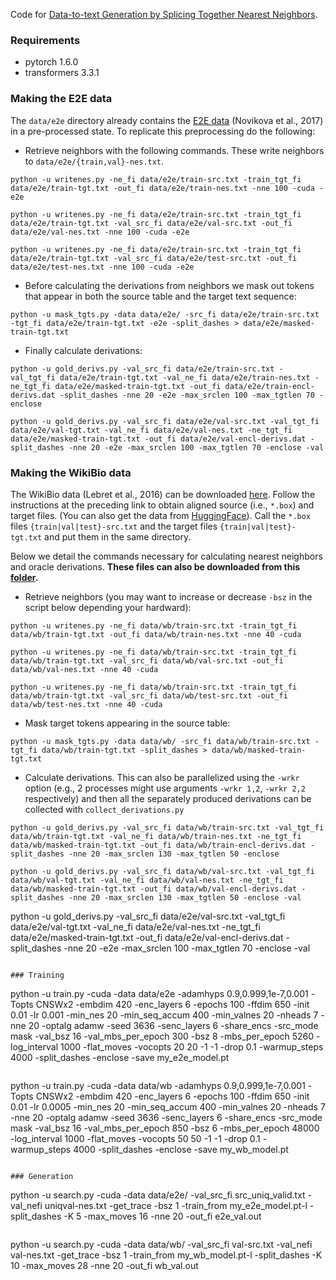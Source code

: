 Code for [Data-to-text Generation by Splicing Together Nearest Neighbors](https://arxiv.org/pdf/2101.08248.pdf).


### Requirements
- pytorch 1.6.0
- transformers 3.3.1

### Making the E2E data
The `data/e2e` directory already contains the [E2E data](https://github.com/tuetschek/e2e-dataset) (Novikova et al., 2017) in a pre-processed state. To replicate this preprocessing do the following:

- Retrieve neighbors with the following commands. These write neighbors to `data/e2e/{train,val}-nes.txt`.
```
python -u writenes.py -ne_fi data/e2e/train-src.txt -train_tgt_fi data/e2e/train-tgt.txt -out_fi data/e2e/train-nes.txt -nne 100 -cuda -e2e
```

```
python -u writenes.py -ne_fi data/e2e/train-src.txt -train_tgt_fi data/e2e/train-tgt.txt -val_src_fi data/e2e/val-src.txt -out_fi data/e2e/val-nes.txt -nne 100 -cuda -e2e
```

```
python -u writenes.py -ne_fi data/e2e/train-src.txt -train_tgt_fi data/e2e/train-tgt.txt -val_src_fi data/e2e/test-src.txt -out_fi data/e2e/test-nes.txt -nne 100 -cuda -e2e
```

- Before calculating the derivations from neighbors we mask out tokens that appear in both the source table and the target text sequence:
```
python -u mask_tgts.py -data data/e2e/ -src_fi data/e2e/train-src.txt -tgt_fi data/e2e/train-tgt.txt -e2e -split_dashes > data/e2e/masked-train-tgt.txt
```


- Finally calculate derivations:
```
python -u gold_derivs.py -val_src_fi data/e2e/train-src.txt -val_tgt_fi data/e2e/train-tgt.txt -val_ne_fi data/e2e/train-nes.txt -ne_tgt_fi data/e2e/masked-train-tgt.txt -out_fi data/e2e/train-encl-derivs.dat -split_dashes -nne 20 -e2e -max_srclen 100 -max_tgtlen 70 -enclose
```

```
python -u gold_derivs.py -val_src_fi data/e2e/val-src.txt -val_tgt_fi data/e2e/val-tgt.txt -val_ne_fi data/e2e/val-nes.txt -ne_tgt_fi data/e2e/masked-train-tgt.txt -out_fi data/e2e/val-encl-derivs.dat -split_dashes -nne 20 -e2e -max_srclen 100 -max_tgtlen 70 -enclose -val
```

### Making the WikiBio data
The WikiBio data (Lebret et al., 2016) can be downloaded [here](https://rlebret.github.io/wikipedia-biography-dataset/). Follow the instructions at the preceding link to obtain aligned source (i.e., `*.box`) and target files. (You can also get the data from [HuggingFace](https://huggingface.co/datasets/wiki_bio)). Call the `*.box` files `{train|val|test}-src.txt` and the target files `{train|val|test}-tgt.txt` and put them in the same directory.

Below we detail the commands necessary for calculating nearest neighbors and oracle derivations. **These files can also be downloaded from this [folder](https://drive.google.com/drive/folders/1xtO5_yyjZWOLHcY5Wyr6fIUZrC1bq0BV?usp=sharing).**


- Retrieve neighbors (you may want to increase or decrease `-bsz` in the script below depending your hardward):
```
python -u writenes.py -ne_fi data/wb/train-src.txt -train_tgt_fi data/wb/train-tgt.txt -out_fi data/wb/train-nes.txt -nne 40 -cuda
```

```
python -u writenes.py -ne_fi data/wb/train-src.txt -train_tgt_fi data/wb/train-tgt.txt -val_src_fi data/wb/val-src.txt -out_fi data/wb/val-nes.txt -nne 40 -cuda
```

```
python -u writenes.py -ne_fi data/wb/train-src.txt -train_tgt_fi data/wb/train-tgt.txt -val_src_fi data/wb/test-src.txt -out_fi data/wb/test-nes.txt -nne 40 -cuda
```

- Mask target tokens appearing in the source table:
```
python -u mask_tgts.py -data data/wb/ -src_fi data/wb/train-src.txt -tgt_fi data/wb/train-tgt.txt -split_dashes > data/wb/masked-train-tgt.txt
```

- Calculate derivations. This can also be parallelized using the `-wrkr` option (e.g., 2 processes might use arguments `-wrkr 1,2`, `-wrkr 2,2` respectively) and then all the separately produced derivations can be collected with `collect_derivations.py`

```
python -u gold_derivs.py -val_src_fi data/wb/train-src.txt -val_tgt_fi data/wb/train-tgt.txt -val_ne_fi data/wb/train-nes.txt -ne_tgt_fi data/wb/masked-train-tgt.txt -out_fi data/wb/train-encl-derivs.dat -split_dashes -nne 20 -max_srclen 130 -max_tgtlen 50 -enclose
```

```
python -u gold_derivs.py -val_src_fi data/wb/val-src.txt -val_tgt_fi data/wb/val-tgt.txt -val_ne_fi data/wb/val-nes.txt -ne_tgt_fi data/wb/masked-train-tgt.txt -out_fi data/wb/val-encl-derivs.dat -split_dashes -nne 20 -max_srclen 130 -max_tgtlen 50 -enclose -val
```
python -u gold_derivs.py -val_src_fi data/e2e/val-src.txt -val_tgt_fi data/e2e/val-tgt.txt -val_ne_fi data/e2e/val-nes.txt -ne_tgt_fi data/e2e/masked-train-tgt.txt -out_fi data/e2e/val-encl-derivs.dat -split_dashes -nne 20 -e2e -max_srclen 100 -max_tgtlen 70 -enclose -val
```

### Training

```
python -u train.py -cuda -data data/e2e -adamhyps 0.9,0.999,1e-7,0.001 -Topts CNSWx2 -embdim 420 -enc_layers 6 -epochs 100 -ffdim 650 -init 0.01 -lr 0.001 -min_nes 20 -min_seq_accum 400 -min_valnes 20 -nheads 7 -nne 20 -optalg adamw -seed 3636 -senc_layers 6 -share_encs -src_mode mask -val_bsz 16 -val_mbs_per_epoch 300 -bsz 8 -mbs_per_epoch 5260 -log_interval 1000 -flat_moves -vocopts 20 20 -1 -1 -drop 0.1 -warmup_steps 4000 -split_dashes -enclose -save my_e2e_model.pt
```

```
python -u train.py -cuda -data data/wb -adamhyps 0.9,0.999,1e-7,0.001 -Topts CNSWx2 -embdim 420 -enc_layers 6 -epochs 100 -ffdim 650 -init 0.01 -lr 0.0005 -min_nes 20 -min_seq_accum 400 -min_valnes 20 -nheads 7 -nne 20 -optalg adamw -seed 3636 -senc_layers 6 -share_encs -src_mode mask -val_bsz 16 -val_mbs_per_epoch 850 -bsz 6 -mbs_per_epoch 48000 -log_interval 1000 -flat_moves -vocopts 50 50 -1 -1 -drop 0.1 -warmup_steps 4000 -split_dashes -enclose -save my_wb_model.pt
```

### Generation

```
python -u search.py -cuda -data data/e2e/ -val_src_fi src_uniq_valid.txt -val_nefi uniqval-nes.txt -get_trace -bsz 1 -train_from my_e2e_model.pt-l -split_dashes -K 5 -max_moves 16 -nne 20 -out_fi e2e_val.out
```

```
python -u search.py -cuda -data data/wb/ -val_src_fi val-src.txt -val_nefi val-nes.txt -get_trace -bsz 1 -train_from my_wb_model.pt-l -split_dashes -K 10 -max_moves 28 -nne 20 -out_fi wb_val.out
```
